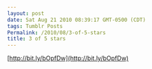```yaml
---
layout: post
date: Sat Aug 21 2010 08:39:17 GMT-0500 (CDT)
tags: Tumblr Posts
Permalink: /2010/08/3-of-5-stars
title: 3 of 5 stars 
---
```


[http://bit.ly/bOpfDw](http://bit.ly/bOpfDw)
